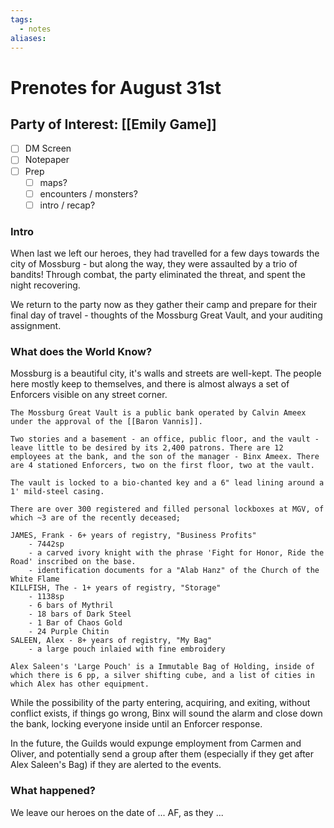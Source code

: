 ```yaml
---
tags:
  - notes
aliases:
---
```


# Prenotes for August 31st
## Party of Interest: [[Emily Game]]
- [ ] DM Screen
- [ ] Notepaper
- [ ] Prep
	- [ ] maps?
	- [ ] encounters / monsters?
	- [ ] intro / recap?

### Intro

When last we left our heroes, they had travelled for a few days towards the city of Mossburg - but along the way, they were assaulted by a trio of bandits! Through combat, the party eliminated the threat, and spent the night recovering.

We return to the party now as they gather their camp and prepare for their final day of travel - thoughts of the Mossburg Great Vault, and your auditing assignment.

### What does the World Know?
Mossburg is a beautiful city, it's walls and streets are well-kept. The people here mostly keep to themselves, and there is almost always a set of Enforcers visible on any street corner.

```
The Mossburg Great Vault is a public bank operated by Calvin Ameex under the approval of the [[Baron Vannis]].

Two stories and a basement - an office, public floor, and the vault - leave little to be desired by its 2,400 patrons. There are 12 employees at the bank, and the son of the manager - Binx Ameex. There are 4 stationed Enforcers, two on the first floor, two at the vault.

The vault is locked to a bio-chanted key and a 6" lead lining around a 1' mild-steel casing.

There are over 300 registered and filled personal lockboxes at MGV, of which ~3 are of the recently deceased;

JAMES, Frank - 6+ years of registry, "Business Profits"
	- 7442sp
	- a carved ivory knight with the phrase 'Fight for Honor, Ride the Road' inscribed on the base.
	- identification documents for a "Alab Hanz" of the Church of the White Flame
KILLFISH, The - 1+ years of registry, "Storage"
	- 1138sp
	- 6 bars of Mythril
	- 18 bars of Dark Steel
	- 1 Bar of Chaos Gold
	- 24 Purple Chitin
SALEEN, Alex - 8+ years of registry, "My Bag"
	- a large pouch inlaied with fine embroidery

Alex Saleen's 'Large Pouch' is a Immutable Bag of Holding, inside of which there is 6 pp, a silver shifting cube, and a list of cities in which Alex has other equipment.
```

While the possibility of the party entering, acquiring, and exiting, without conflict exists, if things go wrong, Binx will sound the alarm and close down the bank, locking everyone inside until an Enforcer response.

In the future, the Guilds would expunge employment from Carmen and Oliver, and potentially send a group after them (especially if they get after Alex Saleen's Bag) if they are alerted to the events.

### What happened?


We leave our heroes on the date of ... AF, as they ...